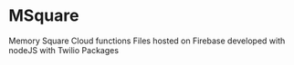 # MSquare

Memory Square Cloud functions Files hosted on Firebase developed with nodeJS with Twilio Packages
